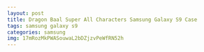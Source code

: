 ```yaml
---
layout: post
title: Dragon Baal Super All Characters Samsung Galaxy S9 Case
tags: samsung galaxy s9
categories: samsung
img: 17mRozMkPWASouwaL2bDZjzvPeWfRN52h
---
```


